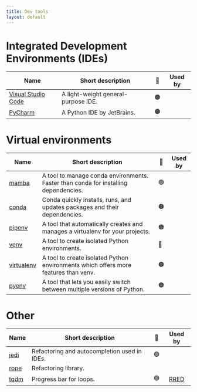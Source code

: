 ```yaml
---
title: Dev tools
layout: default
---
```


# Integrated Development Environments (IDEs)

| Name                                                     | Short description                   | 🚦  | Used by |
| -------------------------------------------------------- | ----------------------------------- | --- | :-----: |
| [Visual Studio Code](https://code.visualstudio.com/docs) | A light-weight general-purpose IDE. | 🟠  |         |
| [PyCharm](https://www.jetbrains.com/pycharm/)            | A Python IDE by JetBrains.          | 🟠  |         |

# Virtual environments

| Name                                                                  | Short description                                                                   | 🚦  | Used by |
| --------------------------------------------------------------------- | ----------------------------------------------------------------------------------- | --- | :-----: |
| [mamba](https://mamba.readthedocs.io/en/latest/user_guide/mamba.html) | A tool to manage conda environments. Faster than conda for installing dependencies. | 🟢  |         |
| [conda](https://conda.io/projects/conda/en/latest/)                   | Conda quickly installs, runs, and updates packages and their dependencies.          | 🟠  |         |
| [pipenv](https://pipenv.pypa.io/en/latest/)                           | A tool that automatically creates and manages a virtualenv for your projects.       | 🟠  |         |
| [venv](https://docs.python.org/3/library/venv.html)                   | A tool to create isolated Python environments.                                      | 🔴  |         |
| [virtualenv](https://virtualenv.pypa.io/en/latest/)                   | A tool to create isolated Python environments which offers more features than venv. | 🟠  |         |
| [pyenv](https://github.com/pyenv/pyenv)                               | A tool that lets you easily switch between multiple versions of Python.             | 🟠  |         |

# Other

| Name                                                        | Short description                                                                                 | 🚦  |                                                        Used by                                                        |
| ----------------------------------------------------------- | ------------------------------------------------------------------------------------------------- | --- | :-------------------------------------------------------------------------------------------------------------------: |
| [jedi](https://jedi.readthedocs.io/en/latest/)              | Refactoring and autocompletion used in IDEs.                                                      | 🟢  |                                                                                                                       |
| [rope](https://rope.readthedocs.io/en/latest/overview.html) | Refactoring library.                                                                              |     |                                                                                                                       |
| [tqdm](https://pypi.org/project/tqdm/2.2.3/)                | Progress bar for loops.                                                                           | 🟢  |                                    [RRED](https://github.com/UCL-ARC/rred-reports)                                    |
